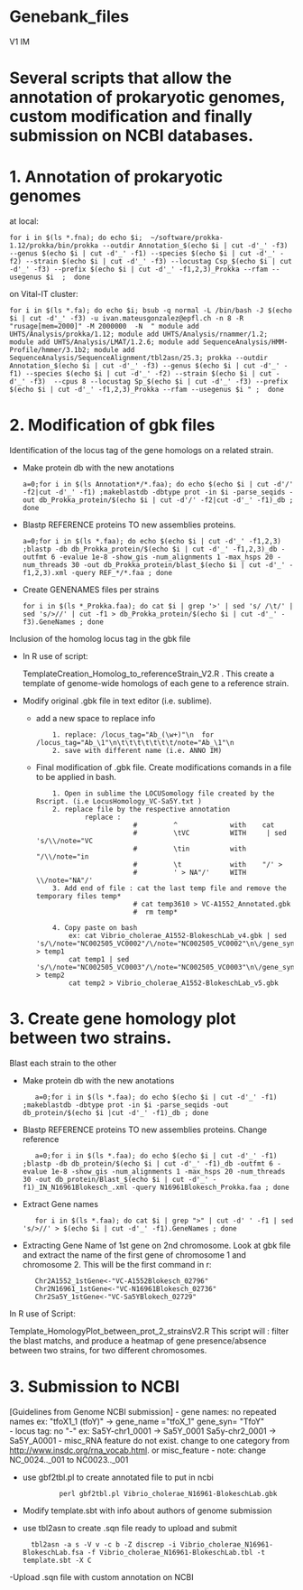 # Genebank_files
V1
IM

# Several scripts that allow the annotation of prokaryotic genomes, custom modification and finally submission on NCBI databases.

# 1. Annotation of prokaryotic genomes
at local:

    for i in $(ls *.fna); do echo $i;  ~/software/prokka-1.12/prokka/bin/prokka --outdir Annotation_$(echo $i | cut -d'_' -f3) --genus $(echo $i | cut -d'_' -f1) --species $(echo $i | cut -d'_' -f2) --strain $(echo $i | cut -d'_' -f3) --locustag Csp_$(echo $i | cut -d'_' -f3) --prefix $(echo $i | cut -d'_' -f1,2,3)_Prokka --rfam --usegenus $i  ;  done

on Vital-IT cluster:

    for i in $(ls *.fa); do echo $i; bsub -q normal -L /bin/bash -J $(echo $i | cut -d'_' -f3) -u ivan.mateusgonzalez@epfl.ch -n 8 -R "rusage[mem=2000]" -M 2000000  -N  " module add UHTS/Analysis/prokka/1.12; module add UHTS/Analysis/rnammer/1.2;  module add UHTS/Analysis/LMAT/1.2.6; module add SequenceAnalysis/HMM-Profile/hmmer/3.1b2; module add SequenceAnalysis/SequenceAlignment/tbl2asn/25.3; prokka --outdir Annotation_$(echo $i | cut -d'_' -f3) --genus $(echo $i | cut -d'_' -f1) --species $(echo $i | cut -d'_' -f2) --strain $(echo $i | cut -d'_' -f3)  --cpus 8 --locustag Sp_$(echo $i | cut -d'_' -f3) --prefix $(echo $i | cut -d'_' -f1,2,3)_Prokka --rfam --usegenus $i " ;  done


# 2. Modification of gbk files

Identification of the locus tag of the gene homologs on a related strain.

 - Make protein db with the new anotations
     
       a=0;for i in $(ls Annotation*/*.faa); do echo $(echo $i | cut -d'/' -f2|cut -d'_' -f1) ;makeblastdb -dbtype prot -in $i -parse_seqids -out db_Prokka_protein/$(echo $i | cut -d'/' -f2|cut -d'_' -f1)_db ; done
      
 - Blastp REFERENCE proteins TO new assemblies proteins.
     
       a=0;for i in $(ls *.faa); do echo $(echo $i | cut -d'_' -f1,2,3) ;blastp -db db_Prokka_protein/$(echo $i | cut -d'_' -f1,2,3)_db -outfmt 6 -evalue 1e-8 -show_gis -num_alignments 1 -max_hsps 20 -num_threads 30 -out db_Prokka_protein/blast_$(echo $i | cut -d'_' -f1,2,3).xml -query REF_*/*.faa ; done

 - Create GENENAMES files per strains

       for i in $(ls *_Prokka.faa); do cat $i | grep '>' | sed 's/ /\t/' | sed 's/>//' | cut -f1 > db_Prokka_protein/$(echo $i | cut -d'_' -f3).GeneNames ; done


Inclusion of the homolog locus tag in the gbk file

 - In R use of script: 
      
     TemplateCreation_Homolog_to_referenceStrain_V2.R . This create a template of genome-wide homologs of each gene to a reference strain.
      
 - Modify original .gbk file in text editor (i.e. sublime). 
      
      - add a new space to replace info
                
                1. replace: /locus_tag="Ab_(\w+)"\n  for /locus_tag="Ab_\1"\n\t\t\t\t\t\t\t/note="Ab_\1"\n
                2. save with different name (i.e. ANNO IM)
                  
      - Final modification of .gbk file. Create modifications comands in a file to be applied in bash.
           
                1. Open in sublime the LOCUSomology file created by the Rscript. (i.e LocusHomology_VC-Sa5Y.txt )
                2. replace file by the respective annotation
                        replace :  
                                    #         ^             with    cat 
                                    #         \tVC          WITH     | sed 's/\\/note="VC
                                    #         \tin          with    "/\\/note="in
                                    #         \t            with    "/' > 
                                    #         ' > NA"/'     WITH    \\/note="NA"/'
                3. Add end of file : cat the last temp file and remove the temporary files temp*  
                                    # cat temp3610 > VC-A1552_Annotated.gbk 
                                    #  rm temp*

                4. Copy paste on bash
                    ex: cat Vibrio_cholerae_A1552-BlokeschLab_v4.gbk | sed 's/\/note="NC002505_VC0002"/\/note="NC002505_VC0002"\n\/gene_syn="mioC"/' > temp1
                    cat temp1 | sed 's/\/note="NC002505_VC0003"/\/note="NC002505_VC0003"\n\/gene_syn="trmE_mnmE"/' > temp2
                    cat temp2 > Vibrio_cholerae_A1552-BlokeschLab_v5.gbk


# 3. Create gene homology plot between two strains.

Blast each strain to the other

   - Make protein db with the new anotations
     
            a=0;for i in $(ls *.faa); do echo $(echo $i | cut -d'_' -f1) ;makeblastdb -dbtype prot -in $i -parse_seqids -out db_protein/$(echo $i |cut -d'_' -f1)_db ; done

   - Blastp REFERENCE proteins TO new assemblies proteins. Change reference

            a=0;for i in $(ls *.faa); do echo $(echo $i | cut -d'_' -f1) ;blastp -db db_protein/$(echo $i | cut -d'_' -f1)_db -outfmt 6 -evalue 1e-8 -show_gis -num_alignments 1 -max_hsps 20 -num_threads 30 -out db_protein/Blast_$(echo $i | cut -d'_' -f1)_IN_N16961Blokesch_.xml -query N16961Blokesch_Prokka.faa ; done

   - Extract Gene names 

            for i in $(ls *.faa); do cat $i | grep ">" | cut -d' ' -f1 | sed 's/>//' > $(echo $i | cut -d'_' -f1).GeneNames ; done
           
   - Extracting Gene Name of 1st gene on 2nd chromosome. Look at gbk file and extract the name of the first gene of chromosome 1 and chromosome 2. 
    This will be the first command in r:
    
            Chr2A1552_1stGene<-"VC-A1552Blokesch_02796"
            Chr2N16961_1stGene<-"VC-N16961Blokesch_02736"
            Chr2Sa5Y_1stGene<-"VC-Sa5YBlokech_02729"

In R use of Script:
        
  Template_HomologyPlot_between_prot_2_strainsV2.R This script will : filter the blast matchs, and produce a heatmap of gene presence/absence between two strains, for two different chromosomes.
    


# 3. Submission to NCBI 

[Guidelines from Genome NCBI submission]
    - gene names: no repeated names ex: "tfoX1_1 (tfoY)"  ->  gene_name ="tfoX_1" gene_syn= "TfoY"  
    - locus tag: no "-"  ex: Sa5Y-chr1_0001 -> Sa5Y_0001      Sa5y-chr2_0001 -> Sa5Y_A0001
    - misc_RNA feature do not exist. change to one category from http://www.insdc.org/rna_vocab.html. or misc_feature
    - note: change NC_0024.._001 to NC0023.._001

-  use gbf2tbl.pl to create annotated file to put in ncbi 
                
                perl gbf2tbl.pl Vibrio_cholerae_N16961-BlokeschLab.gbk

- Modify template.sbt with info about authors of genome submission

- use tbl2asn to create .sqn file ready to upload and submit

        tbl2asn -a s -V v -c b -Z discrep -i Vibrio_cholerae_N16961-BlokeschLab.fsa -f Vibrio_cholerae_N16961-BlokeschLab.tbl -t template.sbt -X C

-Upload .sqn file with custom annotation on NCBI 
           
    



